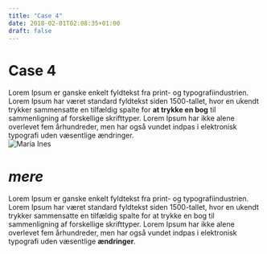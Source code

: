 ```yaml
---
title: "Case 4"
date: 2018-02-01T02:08:35+01:00
draft: false
---
```


<h1 id="case-4">Case 4</h1>
<p>Lorem Ipsum er ganske enkelt fyldtekst fra print- og typografiindustrien. Lorem Ipsum har været standard fyldtekst siden 1500-tallet, hvor en ukendt trykker sammensatte en tilfældig spalte for <strong>at trykke en bog</strong> til sammenligning af forskellige skrifttyper. Lorem Ipsum har ikke alene overlevet fem århundreder, men har også vundet indpas i elektronisk typografi uden væsentlige ændringer.<br>
<img src="http://mariaines.dk/6.jpg" alt="Maria Ines"></p>
<h1 id="mere"><em>mere</em></h1>
<p>Lorem Ipsum er ganske enkelt fyldtekst fra print- og typografiindustrien. Lorem Ipsum har været standard fyldtekst siden 1500-tallet, hvor en ukendt trykker sammensatte en tilfældig spalte for at trykke en bog til sammenligning af forskellige skrifttyper. Lorem Ipsum har ikke alene overlevet fem århundreder, men har også vundet indpas i elektronisk typografi uden væsentlige <strong>ændringer</strong>.</p>